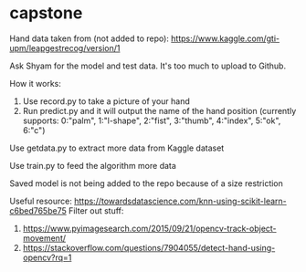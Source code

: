 # capstone

Hand data taken from (not added to repo): https://www.kaggle.com/gti-upm/leapgestrecog/version/1

Ask Shyam for the model and test data. It's too much to upload to Github.

How it works: 
1. Use record.py to take a picture of your hand
2. Run predict.py and it will output the name of the hand position (currently supports:  0:"palm", 1:"l-shape", 2:"fist", 3:"thumb", 4:"index", 5:"ok", 6:"c")

Use getdata.py to extract more data from Kaggle dataset

Use train.py to feed the algorithm more data

Saved model is not being added to the repo because of a size restriction

Useful resource: https://towardsdatascience.com/knn-using-scikit-learn-c6bed765be75
Filter out stuff: 
1. https://www.pyimagesearch.com/2015/09/21/opencv-track-object-movement/
2. https://stackoverflow.com/questions/7904055/detect-hand-using-opencv?rq=1